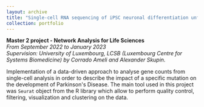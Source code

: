 ```yaml
---
layout: archive
title: "Single-cell RNA sequencing of iPSC neuronal differentiation unfolds the effects of PINK1 mutation in Parkinson's Disease"
collection: portfolio
---
```


**Master 2 project - Network Analysis for Life Sciences**  
_From September 2022 to January 2023_  
_Supervision: University of Luxembourg, LCSB (Luxembourg Centre for Systems Biomedicine) by Corrado Ameli and Alexander Skupin._

Implementation of a data-driven approach to analyse gene counts from single-cell analysis in order to describe the impact of a specific mutation on the development of Parkinson's Disease. The main tool used in this project was `Seurat` object from the R library which allow to perform quality control, filtering, visualization and clustering on the data.
